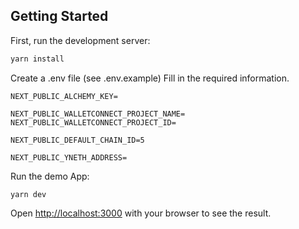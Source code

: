 ## Getting Started

First, run the development server:

```bash
yarn install

```


Create a .env file (see .env.example)
Fill in the required information.

```
NEXT_PUBLIC_ALCHEMY_KEY=

NEXT_PUBLIC_WALLETCONNECT_PROJECT_NAME=
NEXT_PUBLIC_WALLETCONNECT_PROJECT_ID=

NEXT_PUBLIC_DEFAULT_CHAIN_ID=5

NEXT_PUBLIC_YNETH_ADDRESS=

```

Run the demo App:

```
yarn dev
```

Open [http://localhost:3000](http://localhost:3000) with your browser to see the result.
